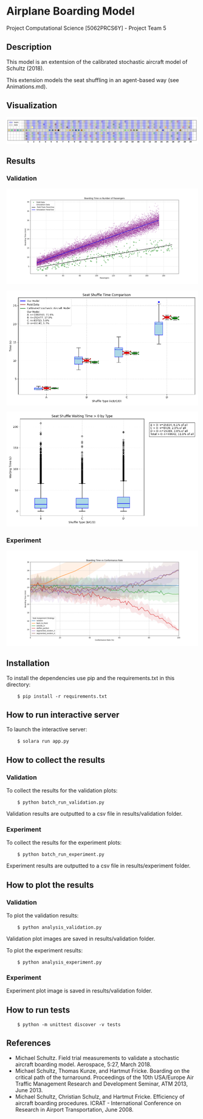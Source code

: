 # Airplane Boarding Model
Project Computational Science [5062PRCS6Y] - Project Team 5

## Description
This model is an extentsion of the calibrated stochastic aircraft model of Schultz (2018).

This extension models the seat shuffling in an agent-based way (see Animations.md).


## Visualization

![Airplane Boarding Model Visualization](airplane_boarding_model_visuals.png)

## Results

### Validation
![Boarding time vs number of passengers](results/validation/boarding_time_vs_passenger_occupancy.png)

![Seat shuffle time comparison](results/validation/seat_shuffle_time_comparison.png)

![Seat shuffle waiting times](results/validation/seat_shuffle_waiting_times.png)

### Experiment

![Boarding Time vs Conformance Rate](results/experiment/Boarding%20Time%20vs%20Conformance%20Rate.png)

## Installation

To install the dependencies use pip and the requirements.txt in this directory:

```
    $ pip install -r requirements.txt
```

## How to run interactive server

To launch the interactive server:

```
    $ solara run app.py
```

## How to collect the results

### Validation

To collect the results for the validation plots:

```
    $ python batch_run_validation.py
```

Validation results are outputted to a csv file in results/validation folder.

### Experiment

To collect the results for the experiment plots:

```
    $ python batch_run_experiment.py
```

Experiment results are outputted to a csv file in results/experiment folder.

## How to plot the results

### Validation

To plot the validation results:

```
    $ python analysis_validation.py
```

Validation plot images are saved in results/validation folder.

To plot the experiment results:

```
    $ python analysis_experiment.py
```

### Experiment

Experiment plot image is saved in results/validation folder.

## How to run tests

```
    $ python -m unittest discover -v tests
```

## References

- Michael Schultz.
Field trial measurements to validate a stochastic aircraft boarding model.
Aerospace, 5:27, March 2018.
- Michael Schultz, Thomas Kunze, and Hartmut Fricke.
Boarding on the critical path of the turnaround.
Proceedings of the 10th USA/Europe Air Traffic Management Research and Development Seminar, ATM 2013, June 2013.
- Michael Schultz, Christian Schulz, and Hartmut Fricke.
Efficiency of aircraft boarding procedures.
ICRAT - International Conference on Research in Airport Transportation, June 2008.